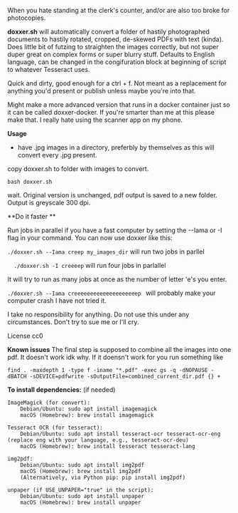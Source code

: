 When you hate standing at the clerk's counter, and/or are also too broke for photocopies. 

**doxxer.sh** will automatically convert a folder of hastily photographed documents to hastily rotated, cropped, de-skewed PDFs with text (kinda). Does little bit of futzing to straighten the images correctly, but not super duper great on complex forms or super blurry stuff. Defaults to English language, can be changed in the congifuration block at beginning of script to whatever Tesseract uses. 

Quick and dirty, good enough for a ctrl + f. Not meant as a replacement for anything you'd present or publish unless maybe you're into that. 

Might make a more advanced version that runs in a docker container just so it can be called doxxer-docker. If you're smarter than me at this please make that. I really hate using the scanner app on my phone. 


**Usage**
- have .jpg images in a directory, preferbly by themselves as this will convert every .jpg present. 

copy doxxer.sh to folder with images to convert. 
```
bash doxxer.sh
```
wait. 
Original version is unchanged, pdf output is saved to a new folder. Output is greyscale 300 dpi. 

**Do it faster **

Run jobs in parallel if you have a fast computer by setting the --Iama  or -I flag in your command. 
You can now use doxxer like this:

   ```./doxxer.sh --Iama creep my_images_dir``` will run two jobs in parllel
   
  ```  ./doxxer.sh -I creeeep``` will run four jobs in parlallel

It will try to run as many jobs at once as the number of letter 'e's you enter. 

   ```./doxxer.sh --Iama creeeeeeeeeeeeeeeeeeeep ``` will probably make your computer crash I have not tried it. 

I take no responsibility for anything. Do not use this under any circumstances. Don't try to sue me or I'll cry.

License cc0


**Known issues**
The final step is supposed to combine all the images into one pdf. It doesn't work idk why. If it doensn't work for you run something like 

```
find . -maxdepth 1 -type f -iname "*.pdf" -exec gs -q -dNOPAUSE -dBATCH -sDEVICE=pdfwrite -sOutputFile=combined_current_dir.pdf {} +
```



**To install dependencies:** (if needed)

    ImageMagick (for convert):
        Debian/Ubuntu: sudo apt install imagemagick
        macOS (Homebrew): brew install imagemagick

    Tesseract OCR (for tesseract):
        Debian/Ubuntu: sudo apt install tesseract-ocr tesseract-ocr-eng (replace eng with your language, e.g., tesseract-ocr-deu)
        macOS (Homebrew): brew install tesseract tesseract-lang

    img2pdf:
        Debian/Ubuntu: sudo apt install img2pdf
        macOS (Homebrew): brew install img2pdf
        (Alternatively, via Python pip: pip install img2pdf)

    unpaper (if USE_UNPAPER="true" in the script):
        Debian/Ubuntu: sudo apt install unpaper
        macOS (Homebrew): brew install unpaper



